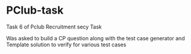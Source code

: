 # PClub-task
Task 6 of Pclub Recruitment secy Task
<br/>

Was asked to build a CP question along with the test case generator and Template solution to verify for various test cases

